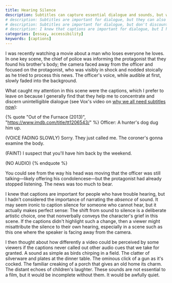 ```yaml
---
title: Hearing Silence
description: Subtitles can capture essential dialogue and sounds, but what about the quiet parts?
# description: Subtitles are important for dialogue, but they can also be used to caption the quiet parts.
# description: Subtitles are important for dialogue, but don't discount the value of captioning silence.
# description: I knew that captions are important for dialogue, but I hadn't considered the importance of narrating silence.
categories: [essay, accessibility]
keywords: [captions]
---
```


I was recently watching a movie about a man who loses everyone he loves. In one key scene, the chief of police was informing the protagonist that they found his brother's body; the camera faced away from the officer and focused on the protagonist, who was visibly in shock and nodded stoically as he tried to process this news. The officer's voice, while audible at first, slowly faded into the background.

What caught my attention in this scene were the captions, which I prefer to leave on because I generally find that they help me to concentrate and discern unintelligible dialogue (see Vox's video on [why we all need subtitles now](https://www.youtube.com/watch?v=VYJtb2YXae8)):

{% quote "Out of the Furnace (2013)", "https://www.imdb.com/title/tt1206543/" %}
Officer: A hunter's dog dug him up.

(VOICE FADING SLOWLY) Sorry. They just called me. The coroner's gonna examine the body.

(FAINT) I suspect that you'll have him back by the weekend.

(NO AUDIO)
{% endquote %}

You could see from the way his head was moving that the officer was still talking—likely offering his condolencese—but the protagonist had already stopped listening. The news was too much to bear.

I knew that captions are important for people who have trouble hearing, but I hadn't considered the importance of narrating the _absence_ of sound. It may seem ironic to caption silence for someone who cannot hear, but it actually makes perfect sense: The shift from sound to silence is a deliberate artistic choice, one that nonverbally conveys the character's grief in this scene. If the captions didn't highlight such a change, then a viewer might misattribute the silence to their own hearing, especially in a scene such as this one where the speaker is facing away from the camera.

I then thought about how differently a video could be perceived by some viewers if the captions never called out other audio cues that we take for granted. A sound as simple as birds chirping in a field. The clatter of silverware and plates at the dinner table. The ominous click of a gun as it's cocked. The familiar creaking of a porch that gives an old home its charm. The distant echoes of children's laughter. These sounds are not essential to a film, but it would be incomplete without them. It would be awfully quiet.
